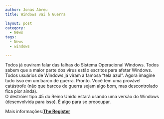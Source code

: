 ```yaml
---
author: Jonas Abreu
title: Windows vai à Guerra

layout: post
category:
  - News
tags:
  - News
  - windows

---
```

Todos já ouviram falar das falhas do Sistema Operacional Windows. Todos sabem que a maior parte dos vírus estão escritos para afetar Windows. Todos usuários de Windows já viram a famosa “tela azul”. Agora imagine tudo isso em um barco de guerra. Pronto. Você tem uma provável catástrofe (não que barcos de guerra sejam algo bom, mas descontrolado fica pior ainda).  
O destróier tipo 45 do Reino Unido estará usando uma versão do Windows (desenvolvida para isso). É algo para se preocupar.

Mais informações:**[The Register][1]** 














 [1]: http://www.theregister.co.uk/2007/02/26/windows_boxes_at_sea/





